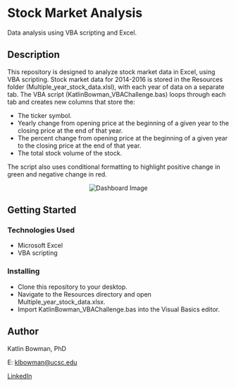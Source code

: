 # Stock Market Analysis 

Data analysis using VBA scripting and Excel.

## Description

This repository is designed to analyze stock market data in Excel, using VBA scripting. Stock market data for 2014-2016 is stored in the Resources folder (Multiple_year_stock_data.xlsl), with each year of data on a separate tab. The VBA script (KatlinBowman_VBAChallenge.bas) loops through each tab and creates new columns that store the: 
- The ticker symbol.
- Yearly change from opening price at the beginning of a given year to the closing price at the end of that year.
- The percent change from opening price at the beginning of a given year to the closing price at the end of that year.
- The total stock volume of the stock.

The script also uses conditional formatting to highlight positive change in green and negative change in red.
<p align="center">
  <img src="https://user-images.githubusercontent.com/74067302/146248616-764ad697-aa6b-4676-b297-6fb6c398115a.png" alt="Dashboard Image"/>
</p>

## Getting Started

### Technologies Used 

* Microsoft Excel
* VBA scripting

### Installing

* Clone this repository to your desktop.
* Navigate to the Resources directory and open Multiple_year_stock_data.xlsx.
* Import KatlinBowman_VBAChallenge.bas into the Visual Basics editor.

## Author

Katlin Bowman, PhD

E: klbowman@ucsc.edu

[LinkedIn](https://www.linkedin.com/in/katlin-bowman/)
